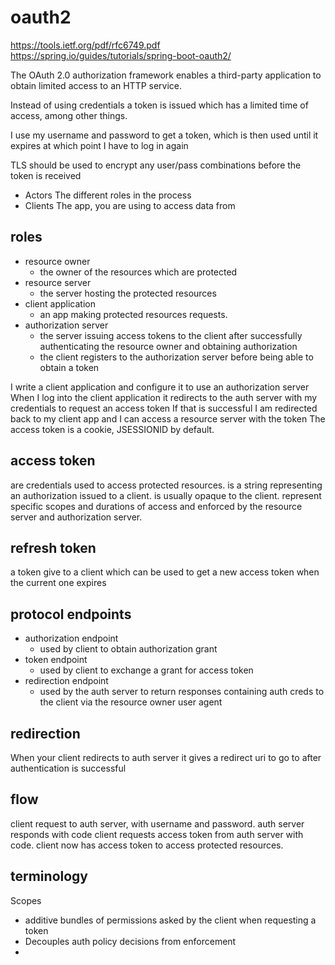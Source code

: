 # oauth2

https://tools.ietf.org/pdf/rfc6749.pdf
https://spring.io/guides/tutorials/spring-boot-oauth2/

The OAuth 2.0 authorization framework enables a third-party application to obtain limited access to an HTTP service.

Instead of using credentials a token is issued which has a limited time of access, among other things.

I use my username and password to get a token, which is then used until it expires at which point I have to log in again

TLS should be used to encrypt any user/pass combinations before the token is received

* Actors
  The different roles in the process
* Clients
  The app, you are using to access data from

## roles

* resource owner
  * the owner of the resources which are protected
* resource server
  * the server hosting the protected resources
* client application
  * an app making protected resources requests.
* authorization server
  * the server issuing access tokens to the client after successfully authenticating the resource owner and obtaining authorization
  * the client registers to the authorization server before being able to obtain a token

I write a client application and configure it to use an authorization server
When I log into the client application it redirects to the auth server with my credentials to request an access token
If that is successful I am redirected back to my client app and I can access a resource server with the token
  The access token is a cookie, JSESSIONID by default.

## access token

are credentials used to access protected resources.
is a string representing an authorization issued to a client.
is usually opaque to the client.
represent specific scopes and durations of access and enforced by the resource server and authorization server.

## refresh token

a token give to a client which can be used to get a new access token when the current one expires

## protocol endpoints

* authorization endpoint
  * used by client to obtain authorization grant
* token endpoint
  * used by client to exchange a grant for access token
* redirection endpoint
  * used by the auth server to return responses containing auth creds to the client via the resource owner user agent

## redirection

When your client redirects to auth server it gives a redirect uri to go to after authentication is successful

## flow

client request to auth server, with username and password.
auth server responds with code
client requests access token from auth server with code.
client now has access token to access protected resources.

## terminology

Scopes
* additive bundles of permissions asked by the client when requesting a token
* Decouples auth policy decisions from enforcement
* 
